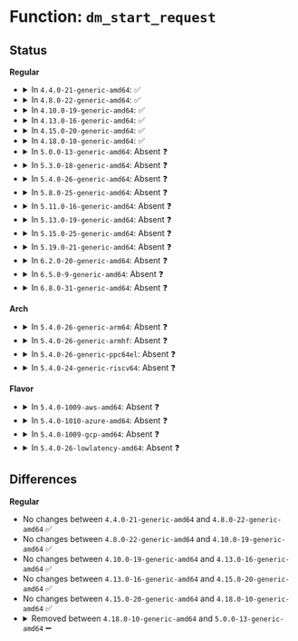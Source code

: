 # Function: <code>dm_start_request</code>

## Status
<b>Regular</b>
<ul>
<li>
<details>
<summary>In <code>4.4.0-21-generic-amd64</code>: ✅</summary>

```c
void dm_start_request(struct mapped_device * md, struct request * orig)
```

```json
{
  "name": "dm_start_request",
  "collision_type": "Unique Static",
  "inline_type": "No",
  "funcs": [
    {
      "addr": 18446744071585807312,
      "name": "dm_start_request",
      "external": false,
      "loc": "drivers/md/dm.c:2004",
      "file": "drivers/md/dm.c",
      "inline": "seen, unknown",
      "caller_inline": [],
      "caller_func": [
        "drivers/md/dm.c:dm_request_fn",
        "drivers/md/dm.c:dm_request_fn",
        "drivers/md/dm.c:dm_mq_queue_rq",
        "drivers/md/dm.c:dm_mq_queue_rq"
      ]
    }
  ],
  "symbols": [
    {
      "addr": 18446744071585807312,
      "name": "dm_start_request",
      "section": ".text",
      "bind": "STB_LOCAL",
      "size": 275
    }
  ]
}
```
</details>
</li>
<li>
<details>
<summary>In <code>4.8.0-22-generic-amd64</code>: ✅</summary>

```c
void dm_start_request(struct mapped_device * md, struct request * orig)
```

```json
{
  "name": "dm_start_request",
  "collision_type": "Unique Static",
  "inline_type": "No",
  "funcs": [
    {
      "addr": 18446744071586246352,
      "name": "dm_start_request",
      "external": false,
      "loc": "drivers/md/dm-rq.c:673",
      "file": "drivers/md/dm-rq.c",
      "inline": "seen, unknown",
      "caller_inline": [],
      "caller_func": [
        "drivers/md/dm-rq.c:dm_mq_queue_rq",
        "drivers/md/dm-rq.c:dm_old_request_fn"
      ]
    }
  ],
  "symbols": [
    {
      "addr": 18446744071586246352,
      "name": "dm_start_request",
      "section": ".text",
      "bind": "STB_LOCAL",
      "size": 296
    }
  ]
}
```
</details>
</li>
<li>
<details>
<summary>In <code>4.10.0-19-generic-amd64</code>: ✅</summary>

```c
void dm_start_request(struct mapped_device * md, struct request * orig)
```

```json
{
  "name": "dm_start_request",
  "collision_type": "Unique Static",
  "inline_type": "No",
  "funcs": [
    {
      "addr": 18446744071586451232,
      "name": "dm_start_request",
      "external": false,
      "loc": "drivers/md/dm-rq.c:686",
      "file": "drivers/md/dm-rq.c",
      "inline": "seen, unknown",
      "caller_inline": [],
      "caller_func": [
        "drivers/md/dm-rq.c:dm_mq_queue_rq",
        "drivers/md/dm-rq.c:dm_old_request_fn"
      ]
    }
  ],
  "symbols": [
    {
      "addr": 18446744071586451232,
      "name": "dm_start_request",
      "section": ".text",
      "bind": "STB_LOCAL",
      "size": 260
    }
  ]
}
```
</details>
</li>
<li>
<details>
<summary>In <code>4.13.0-16-generic-amd64</code>: ✅</summary>

```c
void dm_start_request(struct mapped_device * md, struct request * orig)
```

```json
{
  "name": "dm_start_request",
  "collision_type": "Unique Static",
  "inline_type": "No",
  "funcs": [
    {
      "addr": 18446744071586556640,
      "name": "dm_start_request",
      "external": false,
      "loc": "drivers/md/dm-rq.c:519",
      "file": "drivers/md/dm-rq.c",
      "inline": "seen, unknown",
      "caller_inline": [],
      "caller_func": [
        "drivers/md/dm-rq.c:dm_mq_queue_rq",
        "drivers/md/dm-rq.c:dm_old_request_fn"
      ]
    }
  ],
  "symbols": [
    {
      "addr": 18446744071586556640,
      "name": "dm_start_request",
      "section": ".text",
      "bind": "STB_LOCAL",
      "size": 236
    }
  ]
}
```
</details>
</li>
<li>
<details>
<summary>In <code>4.15.0-20-generic-amd64</code>: ✅</summary>

```c
void dm_start_request(struct mapped_device * md, struct request * orig)
```

```json
{
  "name": "dm_start_request",
  "collision_type": "Unique Static",
  "inline_type": "No",
  "funcs": [
    {
      "addr": 18446744071587024144,
      "name": "dm_start_request",
      "external": false,
      "loc": "drivers/md/dm-rq.c:516",
      "file": "drivers/md/dm-rq.c",
      "inline": "seen, unknown",
      "caller_inline": [],
      "caller_func": [
        "drivers/md/dm-rq.c:dm_mq_queue_rq",
        "drivers/md/dm-rq.c:dm_old_request_fn"
      ]
    }
  ],
  "symbols": [
    {
      "addr": 18446744071587024144,
      "name": "dm_start_request",
      "section": ".text",
      "bind": "STB_LOCAL",
      "size": 234
    }
  ]
}
```
</details>
</li>
<li>
<details>
<summary>In <code>4.18.0-10-generic-amd64</code>: ✅</summary>

```c
void dm_start_request(struct mapped_device * md, struct request * orig)
```

```json
{
  "name": "dm_start_request",
  "collision_type": "Unique Static",
  "inline_type": "No",
  "funcs": [
    {
      "addr": 18446744071587322576,
      "name": "dm_start_request",
      "external": false,
      "loc": "drivers/md/dm-rq.c:533",
      "file": "drivers/md/dm-rq.c",
      "inline": "seen, unknown",
      "caller_inline": [],
      "caller_func": [
        "drivers/md/dm-rq.c:dm_mq_queue_rq",
        "drivers/md/dm-rq.c:dm_old_request_fn"
      ]
    }
  ],
  "symbols": [
    {
      "addr": 18446744071587322576,
      "name": "dm_start_request",
      "section": ".text",
      "bind": "STB_LOCAL",
      "size": 227
    }
  ]
}
```
</details>
</li>
<li>
<details>
<summary>In <code>5.0.0-13-generic-amd64</code>: Absent ❓</summary>

```json
{
  "name": "dm_start_request",
  "collision_type": "Unique Static",
  "inline_type": "Full",
  "funcs": [
    {
      "addr": 18446744071587503126,
      "name": "dm_start_request",
      "external": false,
      "loc": "drivers/md/dm-rq.c:428",
      "file": "drivers/md/dm-rq.c",
      "inline": "not declared, inlined",
      "caller_inline": [
        "drivers/md/dm-rq.c:dm_mq_queue_rq"
      ],
      "caller_func": []
    }
  ],
  "symbols": []
}
```
</details>
</li>
<li>
<details>
<summary>In <code>5.3.0-18-generic-amd64</code>: Absent ❓</summary>

```json
{
  "name": "dm_start_request",
  "collision_type": "Unique Static",
  "inline_type": "Full",
  "funcs": [
    {
      "addr": 18446744071587777095,
      "name": "dm_start_request",
      "external": false,
      "loc": "drivers/md/dm-rq.c:447",
      "file": "drivers/md/dm-rq.c",
      "inline": "not declared, inlined",
      "caller_inline": [
        "drivers/md/dm-rq.c:dm_mq_queue_rq"
      ],
      "caller_func": []
    }
  ],
  "symbols": []
}
```
</details>
</li>
<li>
<details>
<summary>In <code>5.4.0-26-generic-amd64</code>: Absent ❓</summary>

```json
{
  "name": "dm_start_request",
  "collision_type": "Unique Static",
  "inline_type": "Full",
  "funcs": [
    {
      "addr": 18446744071587982305,
      "name": "dm_start_request",
      "external": false,
      "loc": "drivers/md/dm-rq.c:448",
      "file": "drivers/md/dm-rq.c",
      "inline": "not declared, inlined",
      "caller_inline": [
        "drivers/md/dm-rq.c:dm_mq_queue_rq"
      ],
      "caller_func": []
    }
  ],
  "symbols": []
}
```
</details>
</li>
<li>
<details>
<summary>In <code>5.8.0-25-generic-amd64</code>: Absent ❓</summary>

```json
{
  "name": "dm_start_request",
  "collision_type": "Unique Static",
  "inline_type": "Full",
  "funcs": [
    {
      "addr": 18446744071588836512,
      "name": "dm_start_request",
      "external": false,
      "loc": "drivers/md/dm-rq.c:441",
      "file": "drivers/md/dm-rq.c",
      "inline": "not declared, inlined",
      "caller_inline": [
        "drivers/md/dm-rq.c:dm_mq_queue_rq"
      ],
      "caller_func": []
    }
  ],
  "symbols": []
}
```
</details>
</li>
<li>
<details>
<summary>In <code>5.11.0-16-generic-amd64</code>: Absent ❓</summary>

```json
{
  "name": "dm_start_request",
  "collision_type": "Unique Static",
  "inline_type": "Full",
  "funcs": [
    {
      "addr": 18446744071588852800,
      "name": "dm_start_request",
      "external": false,
      "loc": "drivers/md/dm-rq.c:442",
      "file": "drivers/md/dm-rq.c",
      "inline": "not declared, inlined",
      "caller_inline": [
        "drivers/md/dm-rq.c:dm_mq_queue_rq"
      ],
      "caller_func": []
    }
  ],
  "symbols": []
}
```
</details>
</li>
<li>
<details>
<summary>In <code>5.13.0-19-generic-amd64</code>: Absent ❓</summary>

```json
{
  "name": "dm_start_request",
  "collision_type": "Unique Static",
  "inline_type": "Full",
  "funcs": [
    {
      "addr": 18446744071588739888,
      "name": "dm_start_request",
      "external": false,
      "loc": "drivers/md/dm-rq.c:442",
      "file": "drivers/md/dm-rq.c",
      "inline": "not declared, inlined",
      "caller_inline": [
        "drivers/md/dm-rq.c:dm_mq_queue_rq"
      ],
      "caller_func": []
    }
  ],
  "symbols": []
}
```
</details>
</li>
<li>
<details>
<summary>In <code>5.15.0-25-generic-amd64</code>: Absent ❓</summary>

```json
{
  "name": "dm_start_request",
  "collision_type": "Unique Static",
  "inline_type": "Full",
  "funcs": [
    {
      "addr": 18446744071589430381,
      "name": "dm_start_request",
      "external": false,
      "loc": "drivers/md/dm-rq.c:442",
      "file": "drivers/md/dm-rq.c",
      "inline": "not declared, inlined",
      "caller_inline": [
        "drivers/md/dm-rq.c:dm_mq_queue_rq"
      ],
      "caller_func": []
    }
  ],
  "symbols": []
}
```
</details>
</li>
<li>
<details>
<summary>In <code>5.19.0-21-generic-amd64</code>: Absent ❓</summary>

```json
{
  "name": "dm_start_request",
  "collision_type": "Unique Static",
  "inline_type": "Full",
  "funcs": [
    {
      "addr": 18446744071590908285,
      "name": "dm_start_request",
      "external": false,
      "loc": "drivers/md/dm-rq.c:430",
      "file": "drivers/md/dm-rq.c",
      "inline": "not declared, inlined",
      "caller_inline": [
        "drivers/md/dm-rq.c:dm_mq_queue_rq"
      ],
      "caller_func": []
    }
  ],
  "symbols": []
}
```
</details>
</li>
<li>
<details>
<summary>In <code>6.2.0-20-generic-amd64</code>: Absent ❓</summary>

```json
{
  "name": "dm_start_request",
  "collision_type": "Unique Static",
  "inline_type": "Full",
  "funcs": [
    {
      "addr": 18446744071592604845,
      "name": "dm_start_request",
      "external": false,
      "loc": "drivers/md/dm-rq.c:431",
      "file": "drivers/md/dm-rq.c",
      "inline": "not declared, inlined",
      "caller_inline": [
        "drivers/md/dm-rq.c:dm_mq_queue_rq"
      ],
      "caller_func": []
    }
  ],
  "symbols": []
}
```
</details>
</li>
<li>
<details>
<summary>In <code>6.5.0-9-generic-amd64</code>: Absent ❓</summary>

```json
{
  "name": "dm_start_request",
  "collision_type": "Unique Static",
  "inline_type": "Full",
  "funcs": [
    {
      "addr": 18446744071593035405,
      "name": "dm_start_request",
      "external": false,
      "loc": "drivers/md/dm-rq.c:433",
      "file": "drivers/md/dm-rq.c",
      "inline": "not declared, inlined",
      "caller_inline": [
        "drivers/md/dm-rq.c:dm_mq_queue_rq"
      ],
      "caller_func": []
    }
  ],
  "symbols": []
}
```
</details>
</li>
<li>
<details>
<summary>In <code>6.8.0-31-generic-amd64</code>: Absent ❓</summary>

```json
{
  "name": "dm_start_request",
  "collision_type": "Unique Static",
  "inline_type": "Full",
  "funcs": [
    {
      "addr": 18446744071593786781,
      "name": "dm_start_request",
      "external": false,
      "loc": "drivers/md/dm-rq.c:433",
      "file": "drivers/md/dm-rq.c",
      "inline": "not declared, inlined",
      "caller_inline": [
        "drivers/md/dm-rq.c:dm_mq_queue_rq"
      ],
      "caller_func": []
    }
  ],
  "symbols": []
}
```
</details>
</li>
</ul>
<b>Arch</b>
<ul>
<li>
<details>
<summary>In <code>5.4.0-26-generic-arm64</code>: Absent ❓</summary>

```json
{
  "name": "dm_start_request",
  "collision_type": "Unique Static",
  "inline_type": "Full",
  "funcs": [
    {
      "addr": 18446603336501226528,
      "name": "dm_start_request",
      "external": false,
      "loc": "drivers/md/dm-rq.c:448",
      "file": "drivers/md/dm-rq.c",
      "inline": "not declared, inlined",
      "caller_inline": [
        "drivers/md/dm-rq.c:dm_mq_queue_rq"
      ],
      "caller_func": []
    }
  ],
  "symbols": []
}
```
</details>
</li>
<li>
<details>
<summary>In <code>5.4.0-26-generic-armhf</code>: Absent ❓</summary>

```json
{
  "name": "dm_start_request",
  "collision_type": "Unique Static",
  "inline_type": "Full",
  "funcs": [
    {
      "addr": 3233730572,
      "name": "dm_start_request",
      "external": false,
      "loc": "drivers/md/dm-rq.c:448",
      "file": "drivers/md/dm-rq.c",
      "inline": "not declared, inlined",
      "caller_inline": [
        "drivers/md/dm-rq.c:dm_mq_queue_rq"
      ],
      "caller_func": []
    }
  ],
  "symbols": []
}
```
</details>
</li>
<li>
<details>
<summary>In <code>5.4.0-26-generic-ppc64el</code>: Absent ❓</summary>

```json
{
  "name": "dm_start_request",
  "collision_type": "Unique Static",
  "inline_type": "Full",
  "funcs": [
    {
      "addr": 13835058055294754312,
      "name": "dm_start_request",
      "external": false,
      "loc": "drivers/md/dm-rq.c:448",
      "file": "drivers/md/dm-rq.c",
      "inline": "not declared, inlined",
      "caller_inline": [
        "drivers/md/dm-rq.c:dm_mq_queue_rq"
      ],
      "caller_func": []
    }
  ],
  "symbols": []
}
```
</details>
</li>
<li>
<details>
<summary>In <code>5.4.0-24-generic-riscv64</code>: Absent ❓</summary>

```json
{
  "name": "dm_start_request",
  "collision_type": "Unique Static",
  "inline_type": "Full",
  "funcs": [
    {
      "addr": 18446743936277921384,
      "name": "dm_start_request",
      "external": false,
      "loc": "drivers/md/dm-rq.c:448",
      "file": "drivers/md/dm-rq.c",
      "inline": "not declared, inlined",
      "caller_inline": [
        "drivers/md/dm-rq.c:dm_mq_queue_rq"
      ],
      "caller_func": []
    }
  ],
  "symbols": []
}
```
</details>
</li>
</ul>
<b>Flavor</b>
<ul>
<li>
<details>
<summary>In <code>5.4.0-1009-aws-amd64</code>: Absent ❓</summary>

```json
{
  "name": "dm_start_request",
  "collision_type": "Unique Static",
  "inline_type": "Full",
  "funcs": [
    {
      "addr": 18446744071587613281,
      "name": "dm_start_request",
      "external": false,
      "loc": "drivers/md/dm-rq.c:448",
      "file": "drivers/md/dm-rq.c",
      "inline": "not declared, inlined",
      "caller_inline": [
        "drivers/md/dm-rq.c:dm_mq_queue_rq"
      ],
      "caller_func": []
    }
  ],
  "symbols": []
}
```
</details>
</li>
<li>
<details>
<summary>In <code>5.4.0-1010-azure-amd64</code>: Absent ❓</summary>

```json
{
  "name": "dm_start_request",
  "collision_type": "Unique Static",
  "inline_type": "Full",
  "funcs": [
    {
      "addr": 18446744071587381297,
      "name": "dm_start_request",
      "external": false,
      "loc": "drivers/md/dm-rq.c:448",
      "file": "drivers/md/dm-rq.c",
      "inline": "not declared, inlined",
      "caller_inline": [
        "drivers/md/dm-rq.c:dm_mq_queue_rq"
      ],
      "caller_func": []
    }
  ],
  "symbols": []
}
```
</details>
</li>
<li>
<details>
<summary>In <code>5.4.0-1009-gcp-amd64</code>: Absent ❓</summary>

```json
{
  "name": "dm_start_request",
  "collision_type": "Unique Static",
  "inline_type": "Full",
  "funcs": [
    {
      "addr": 18446744071587938449,
      "name": "dm_start_request",
      "external": false,
      "loc": "drivers/md/dm-rq.c:448",
      "file": "drivers/md/dm-rq.c",
      "inline": "not declared, inlined",
      "caller_inline": [
        "drivers/md/dm-rq.c:dm_mq_queue_rq"
      ],
      "caller_func": []
    }
  ],
  "symbols": []
}
```
</details>
</li>
<li>
<details>
<summary>In <code>5.4.0-26-lowlatency-amd64</code>: Absent ❓</summary>

```json
{
  "name": "dm_start_request",
  "collision_type": "Unique Static",
  "inline_type": "Full",
  "funcs": [
    {
      "addr": 18446744071588053729,
      "name": "dm_start_request",
      "external": false,
      "loc": "drivers/md/dm-rq.c:448",
      "file": "drivers/md/dm-rq.c",
      "inline": "not declared, inlined",
      "caller_inline": [
        "drivers/md/dm-rq.c:dm_mq_queue_rq"
      ],
      "caller_func": []
    }
  ],
  "symbols": []
}
```
</details>
</li>
</ul>

## Differences
<b>Regular</b>
<ul>
<li>
No changes between <code>4.4.0-21-generic-amd64</code> and <code>4.8.0-22-generic-amd64</code> ✅
</li>
<li>
No changes between <code>4.8.0-22-generic-amd64</code> and <code>4.10.0-19-generic-amd64</code> ✅
</li>
<li>
No changes between <code>4.10.0-19-generic-amd64</code> and <code>4.13.0-16-generic-amd64</code> ✅
</li>
<li>
No changes between <code>4.13.0-16-generic-amd64</code> and <code>4.15.0-20-generic-amd64</code> ✅
</li>
<li>
No changes between <code>4.15.0-20-generic-amd64</code> and <code>4.18.0-10-generic-amd64</code> ✅
</li>
<li>
<details>
<summary>Removed between <code>4.18.0-10-generic-amd64</code> and <code>5.0.0-13-generic-amd64</code> ➖</summary>

```c
void dm_start_request(struct mapped_device * md, struct request * orig)
```
</details>
</li>
</ul>
